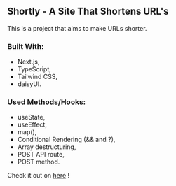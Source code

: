## Shortly - A Site That Shortens URL's

This is a project that aims to make URLs shorter.

### Built With:

- Next.js,
- TypeScript,
- Tailwind CSS,
- daisyUI.

### Used Methods/Hooks:

- useState,
- useEffect,
- map(),
- Conditional Rendering (&& and ?),
- Array destructuring,
- POST API route,
- POST method.

Check it out on [here](https://conference-ticket-gen-brown.vercel.app) !

